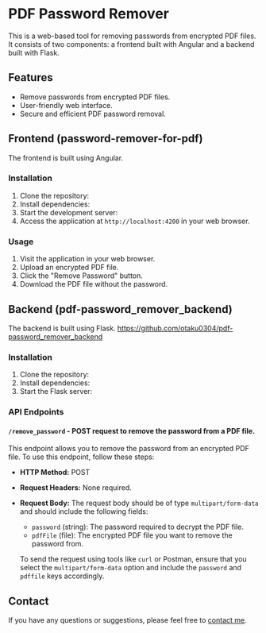 # PDF Password Remover

This is a web-based tool for removing passwords from encrypted PDF files. It consists of two components: a frontend built with Angular and a backend built with Flask.

## Features

- Remove passwords from encrypted PDF files.
- User-friendly web interface.
- Secure and efficient PDF password removal.

## Frontend (password-remover-for-pdf)

The frontend is built using Angular.

### Installation

1. Clone the repository:
2. Install dependencies:
3. Start the development server:
4. Access the application at `http://localhost:4200` in your web browser.

### Usage
1. Visit the application in your web browser.
2. Upload an encrypted PDF file.
3. Click the "Remove Password" button.
4. Download the PDF file without the password.

## Backend (pdf-password_remover_backend)

The backend is built using Flask.  https://github.com/otaku0304/pdf-password_remover_backend

### Installation

1. Clone the repository:
2. Install dependencies:
3. Start the Flask server:

   
### API Endpoints

#### `/remove_password` - POST request to remove the password from a PDF file.

This endpoint allows you to remove the password from an encrypted PDF file. To use this endpoint, follow these steps:

- **HTTP Method:** POST

- **Request Headers:** None required.

- **Request Body:** The request body should be of type `multipart/form-data` and should include the following fields:

  - `password` (string): The password required to decrypt the PDF file.
  - `pdfFile` (file): The encrypted PDF file you want to remove the password from.

  To send the request using tools like `curl` or Postman, ensure that you select the `multipart/form-data` option and include the `password` and `pdffile` keys accordingly.

## Contact

If you have any questions or suggestions, please feel free to [contact me]([https://linktr.ee/MR_ASK_Chay]).

